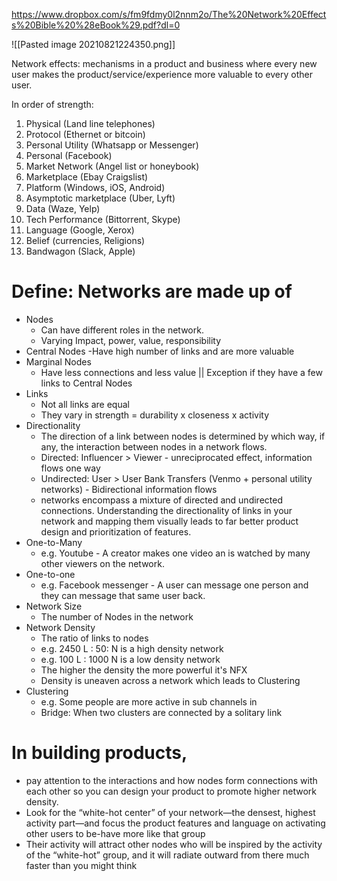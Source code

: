 https://www.dropbox.com/s/fm9fdmy0l2nnm2o/The%20Network%20Effects%20Bible%20%28eBook%29.pdf?dl=0

![[Pasted image 20210821224350.png]]



Network effects: mechanisms in a product and business where every new user makes the product/service/experience more valuable to every other user.

In order of strength:

1. Physical (Land line telephones)
2. Protocol (Ethernet or bitcoin)
3. Personal Utility (Whatsapp or Messenger)
4. Personal (Facebook)
5. Market Network (Angel list or honeybook)
6. Marketplace (Ebay Craigslist)
7. Platform (Windows, iOS, Android)
8. Asymptotic marketplace (Uber, Lyft)
9. Data (Waze, Yelp)
10. Tech Performance (Bittorrent, Skype)
11. Language (Google, Xerox)
12. Belief (currencies, Religions) 
13. Bandwagon (Slack, Apple)


# Define: Networks are made up of 

- Nodes
	- Can have different roles in the network.
	- Varying Impact, power, value, responsibility
- Central Nodes
	-Have high number of links and are more valuable
- Marginal Nodes
	- Have less connections and less value || Exception if they have a few links to Central Nodes
- Links
	- Not all links are equal 
	- They vary in strength = durability x closeness x activity
- Directionality
	- The direction of a link between nodes is determined by which way, if any, the interaction between nodes in a network flows.
	- Directed: Influencer > Viewer - unreciprocated effect, information flows one way
	- Undirected: User > User Bank Transfers (Venmo + personal utility networks) - Bidirectional information flows
	-  networks encompass a mixture of directed and undirected connections. Understanding the directionality of links in your network and mapping them visually leads to far better product design and prioritization of features.
- One-to-Many
	- e.g. Youtube - A creator makes one video an is watched by many other viewers on the network.
- One-to-one 
	-	e.g. Facebook messenger - A user can message one person and they can message that same user back. 
- Network Size 
	- The number of Nodes in the network
- Network Density 
	- The ratio of links to nodes 
	- e.g. 2450 L : 50: N is a high density network
	- e.g. 100 L : 1000 N is a low density network
	- The higher the density the more powerful it's NFX
	- Density is uneaven across a network which leads to Clustering
- Clustering 
	- e.g. Some people are more active in sub channels in 
	- Bridge: When two clusters are connected by a solitary link



# In building products,
- pay attention to the interactions and how nodes form connections with each other so you can design your product to promote higher network density. 
- Look for the “white-hot center” of your network—the densest, highest activity part—and focus the product features and language on activating other users to be-have more like that group
- Their activity will attract other nodes who will be inspired by the activity of the “white-hot” group, and it will radiate outward from there much faster than you might think

